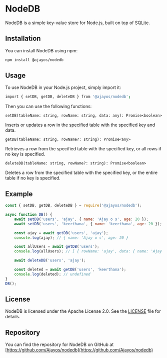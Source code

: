 # NodeDB

NodeDB is a simple key-value store for Node.js, built on top of SQLite.

## Installation

You can install NodeDB using npm:

```sh
npm install @ajayos/nodedb
```

## Usage

To use NodeDB in your Node.js project, simply import it:

```sh
import { setDB, getDB, deleteDB } from '@ajayos/nodedb';
```
Then you can use the following functions:

`setDB(tableName: string, rowName: string, data: any): Promise<boolean>`

Inserts or updates a row in the specified table with the specified key and data.

`getDB(tableName: string, rowName?: string): Promise<any>`

Retrieves a row from the specified table with the specified key, or all rows if no key is specified.

`deleteDB(tableName: string, rowName?: string): Promise<boolean>`

Deletes a row from the specified table with the specified key, or the entire table if no key is specified.

## Example

```javascript
const { setDB, getDB, deleteDB } = require('@ajayos/nodedb');

async function DB() {
    await setDB('users', 'ajay', { name: 'Ajay o s', age: 20 });
    await setDB('users', 'keerthana', { name: 'keerthana', age: 20 });

    const ajay = await getDB('users', 'ajay');
    console.log(ajay); // { name: 'Ajay o s', age: 20 }

    const allUsers = await getDB('users');
    console.log(allUsers); // [ { rowName: 'ajay', data: { name: 'Ajay o s', age: 20 } }, { rowName: 'keerthana', data: { name: 'keerthana', age: 20 } } ]

    await deleteDB('users', 'ajay');

    const deleted = await getDB('users', 'keerthana');
    console.log(deleted); // undefined
}
DB();
```

## License

NodeDB is licensed under the Apache License 2.0. See the [LICENSE](/LICENSE) file for details.

## Repository

You can find the repository for NodeDB on GitHub at [https://github.com/Ajayos/nodedb](https://github.com/Ajayos/nodedb)
